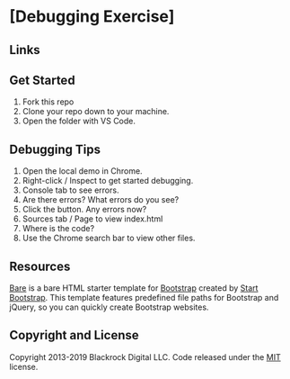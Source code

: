 # [Debugging Exercise]

## Links

## Get Started

1. Fork this repo
2. Clone your repo down to your machine. 
3. Open the folder with VS Code. 

## Debugging Tips

1. Open the local demo in Chrome. 
2. Right-click / Inspect to get started debugging.
3. Console tab to see errors.
4. Are there errors? What errors do you see?
4. Click the button. Any errors now? 
4. Sources tab / Page to view index.html
6. Where is the code? 
6. Use the Chrome search bar to view other files. 

## Resources

[Bare](http://startbootstrap.com/template-overviews/bare/) is a bare HTML starter template for [Bootstrap](http://getbootstrap.com/) created by [Start Bootstrap](http://startbootstrap.com/). This template features predefined file paths for Bootstrap and jQuery, so you can quickly create Bootstrap websites.

## Copyright and License

Copyright 2013-2019 Blackrock Digital LLC. Code released under the [MIT](https://github.com/BlackrockDigital/startbootstrap-bare/blob/gh-pages/LICENSE) license.
